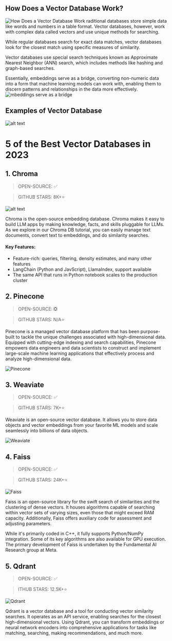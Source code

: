 ## How Does a Vector Database Work?

![How Does a Vector Database Work](img/image-1.png)
raditional databases store simple data like words and numbers in a table format. Vector databases, however, work with complex data called vectors and use unique methods for searching.

While regular databases search for exact data matches, vector databases look for the closest match using specific measures of similarity.

Vector databases use special search techniques known as Approximate Nearest Neighbor (ANN) search, which includes methods like hashing and graph-based searches.

Essentially, embeddings serve as a bridge, converting non-numeric data into a form that machine learning models can work with, enabling them to discern patterns and relationships in the data more effectively.
![mbeddings serve as a bridge](img/image-2.png)

## Examples of Vector Database

![alt text](img/image.png)

# 5 of the Best Vector Databases in 2023

## 1. Chroma

> OPEN-SOURCE: ✅

> GITHUB STARS: 8K+⭐

![alt text](img/image-3.png)

Chroma is the open-source embedding database. Chroma makes it easy to build LLM apps by making knowledge, facts, and skills pluggable for LLMs. As we explore in our Chroma DB tutorial, you can easily manage text documents, convert text to embeddings, and do similarity searches.

#### Key Features:

- Feature-rich: queries, filtering, density estimates, and many other features
- LangChain (Python and JavScript), LlamaIndex, support available
- The same API that runs in Python notebook scales to the production cluster

## 2. Pinecone

> OPEN-SOURCE: ❎

> GITHUB STARS: N/A⭐

Pinecone is a managed vector database platform that has been purpose-built to tackle the unique challenges associated with high-dimensional data. Equipped with cutting-edge indexing and search capabilities, Pinecone empowers data engineers and data scientists to construct and implement large-scale machine learning applications that effectively process and analyze high-dimensional data.

![Pinecone](img/image-4.png)

## 3. Weaviate

> OPEN-SOURCE: ✅

> GITHUB STARS: 7K+⭐

Weaviate is an open-source vector database. It allows you to store data objects and vector embeddings from your favorite ML models and scale seamlessly into billions of data objects.

![Weaviate](img/image-5.png)

## 4. Faiss

> OPEN-SOURCE: ✅

> GITHUB STARS: 24K+⭐

![Faiss](img/image-6.png)

Faiss is an open-source library for the swift search of similarities and the clustering of dense vectors. It houses algorithms capable of searching within vector sets of varying sizes, even those that might exceed RAM capacity. Additionally, Faiss offers auxiliary code for assessment and adjusting parameters.

While it's primarily coded in C++, it fully supports Python/NumPy integration. Some of its key algorithms are also available for GPU execution. The primary development of Faiss is undertaken by the Fundamental AI Research group at Meta.

## 5. Qdrant

> OPEN-SOURCE: ✅

> ITHUB STARS: 12.5K+⭐

![Qdrant](img/image-7.png)

Qdrant is a vector database and a tool for conducting vector similarity searches. It operates as an API service, enabling searches for the closest high-dimensional vectors. Using Qdrant, you can transform embeddings or neural network encoders into comprehensive applications for tasks like matching, searching, making recommendations, and much more.
